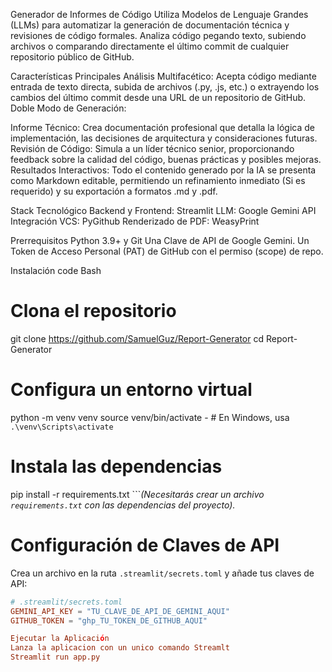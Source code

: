 Generador de Informes de Código
Utiliza Modelos de Lenguaje Grandes (LLMs) para automatizar la generación de documentación técnica y revisiones de código formales. Analiza código pegando texto, subiendo archivos o comparando directamente el último commit de cualquier repositorio público de GitHub.

Características Principales
Análisis Multifacético: Acepta código mediante entrada de texto directa, subida de archivos (.py, .js, etc.) o extrayendo los cambios del último commit desde una URL de un repositorio de GitHub.
Doble Modo de Generación:

Informe Técnico: Crea documentación profesional que detalla la lógica de implementación, las decisiones de arquitectura y consideraciones futuras.
Revisión de Código: Simula a un líder técnico senior, proporcionando feedback sobre la calidad del código, buenas prácticas y posibles mejoras.
Resultados Interactivos: Todo el contenido generado por la IA se presenta como Markdown editable, permitiendo un refinamiento inmediato (Si es requerido) y su exportación a formatos .md y .pdf.

Stack Tecnológico
Backend y Frontend: Streamlit
LLM: Google Gemini API
Integración VCS: PyGithub
Renderizado de PDF: WeasyPrint

Prerrequisitos
Python 3.9+ y Git
Una Clave de API de Google Gemini.
Un Token de Acceso Personal (PAT) de GitHub con el permiso (scope) de repo.

Instalación
code
Bash
# Clona el repositorio
git clone https://github.com/SamuelGuz/Report-Generator
cd Report-Generator

# Configura un entorno virtual
python -m venv venv
source venv/bin/activate  - # En Windows, usa `.\venv\Scripts\activate`

# Instala las dependencias
pip install -r requirements.txt
```*(Necesitarás crear un archivo `requirements.txt` con las dependencias del proyecto).*

# Configuración de Claves de API

Crea un archivo en la ruta `.streamlit/secrets.toml` y añade tus claves de API:

```toml
# .streamlit/secrets.toml
GEMINI_API_KEY = "TU_CLAVE_DE_API_DE_GEMINI_AQUI"
GITHUB_TOKEN = "ghp_TU_TOKEN_DE_GITHUB_AQUI"

Ejecutar la Aplicación
Lanza la aplicacion con un unico comando Streamlt
Streamlit run app.py

